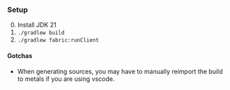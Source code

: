### Setup

0. Install JDK 21
1. `./gradlew build`
2. `./gradlew fabric:runClient`

#### Gotchas

- When generating sources, you may have to manually reimport the build to metals if you are using vscode.
